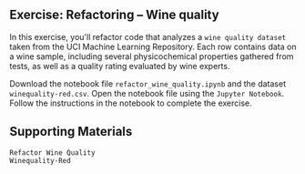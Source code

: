 ## Exercise: Refactoring – Wine quality

In this exercise, you'll refactor code that analyzes a ```wine quality dataset``` taken from the UCI Machine Learning Repository. Each row contains data on a wine sample, including several physicochemical properties gathered from tests, as well as a quality rating evaluated by wine experts.

Download the notebook file ```refactor_wine_quality.ipynb``` and the dataset ```winequality-red.csv```. Open the notebook file using the ```Jupyter Notebook```. Follow the instructions in the notebook to complete the exercise.

## Supporting Materials

    Refactor Wine Quality
    Winequality-Red


